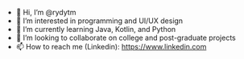 - 👋 Hi, I’m @rydytm
- 👀 I’m interested in programming and UI/UX design
- 🌱 I’m currently learning Java, Kotlin, and Python
- 💞️ I’m looking to collaborate on college and post-graduate projects
- 📫 How to reach me (Linkedin): https://www.linkedin.com

<!---
rydytm/rydytm is a ✨ special ✨ repository because its `README.md` (this file) appears on your GitHub profile.
You can click the Preview link to take a look at your changes.
--->
